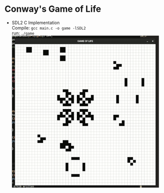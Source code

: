 # Conway's Game of Life
- SDL2 C Implementation<br>
Compile: `gcc main.c -o game -lSDL2`<br>
run: `./game`
![GameofLife](gameoflife.png)
